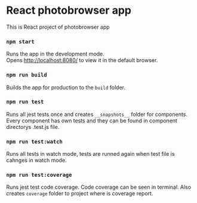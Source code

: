 # React photobrowser app

This is React project of photobrowser app

### `npm start`
Runs the app in the development mode.\
Opens [http://localhost:8080/](http://localhost:8080/) to view it in the default browser.

### `npm run build`

Builds the app for production to the `build` folder.

### `npm run test`

Runs all jest tests once and creates `__snapshots__` folder for components.\
Every component has own tests and they can be found in component directorys .test.js file.

### `npm run test:watch`

Runs all tests in watch mode, tests are runned again when test file is cahnges in watch mode.

### `npm run test:coverage`

Runs jest test code coverage. Code coverage can be seen in terminal. Also creates `coverage` folder to project where is coverage report. 